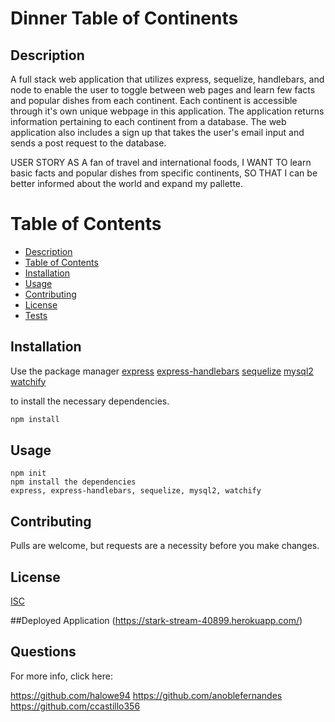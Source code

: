 # Dinner Table of Continents

## Description

A full stack web application that utilizes express, sequelize, handlebars, and node to enable the user to toggle between web pages and learn few facts and popular dishes from each continent. Each continent is accessible through it's own unique webpage in this application. The application returns information pertaining to each continent from a database. The web application also includes a sign up that takes the user's email input and sends a post request to the database. 

USER STORY
AS A fan of travel and international foods,
I WANT TO learn basic facts and popular dishes from specific continents,
SO THAT I can be better informed about the world and expand my pallette.

# Table of Contents
* [Description](#Description)
* [Table of Contents](#Table-Of-Contents)
* [Installation](#Installation)
* [Usage](#Usage)
* [Contributing](#Contributing)
* [License](#License)
* [Tests](#Tests)

## Installation

Use the package manager 
[express](http://expressjs.com/en/starter/installing.html) 
[express-handlebars](https://www.npmjs.com/package/express-handlebars)
[sequelize](https://sequelize.org/)
[mysql2](https://www.npmjs.com/package/mysql2) 
[watchify](https://www.npmjs.com/package/watchify) 

to install the necessary dependencies.

```bash
npm install
```

## Usage

```express, express-handlebars, sequelize, mysql2, watchify
npm init
npm install the dependencies
express, express-handlebars, sequelize, mysql2, watchify

```

## Contributing
Pulls are welcome, but requests are a necessity before you make changes.

## License
[ISC](https://www.isc.org/licenses/)

##Deployed Application
(https://stark-stream-40899.herokuapp.com/)

## Questions

For more info, click here:

https://github.com/halowe94
https://github.com/anoblefernandes 
https://github.com/ccastillo356
